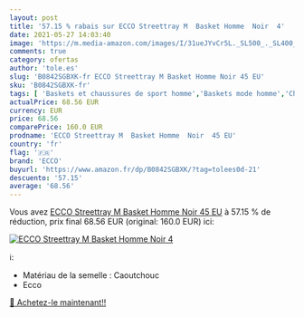 ```yaml
---
layout: post
title: '57.15 % rabais sur ECCO Streettray M  Basket Homme  Noir  4'
date: 2021-05-27 14:03:40
image: 'https://m.media-amazon.com/images/I/31ueJYvCr5L._SL500_._SL400_.jpg'
comments: true
category: ofertas
author: 'tole.es'
slug: 'B0842SGBXK-fr ECCO Streettray M Basket Homme Noir 45 EU'
sku: 'B0842SGBXK-fr'
tags: [ 'Baskets et chaussures de sport homme','Baskets mode homme','Chaussures','Chaussures et Sacs','Chaussures homme','ecco', ]
actualPrice: 68.56 EUR
currency: EUR
price: 68.56
comparePrice: 160.0 EUR
prodname: 'ECCO Streettray M  Basket Homme  Noir  45 EU'
country: 'fr'
flag: '🇫🇷'
brand: 'ECCO'
buyurl: 'https://www.amazon.fr/dp/B0842SGBXK/?tag=tolees0d-21'
descuento: '57.15'
average: '68.56'
---
```


Vous avez [ECCO Streettray M  Basket Homme  Noir  45 EU](https://www.amazon.fr/dp/B0842SGBXK/?tag=tolees0d-21)  à  57.15 % de réduction, prix final  68.56 EUR (original: 160.0 EUR) ici:

[![ECCO Streettray M  Basket Homme  Noir  4](https://m.media-amazon.com/images/I/31ueJYvCr5L._SL500_._SL400_.jpg)](https://www.amazon.fr/dp/B0842SGBXK/?tag=tolees0d-21)

ℹ️:

- Matériau de la semelle : Caoutchouc
- Ecco

[🛒 Achetez-le maintenant!!](https://www.amazon.fr/dp/B0842SGBXK/?tag=tolees0d-21)
